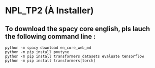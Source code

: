 # NPL_TP2 (À Installer)
  ## To download the spacy core english, pls lauch the following command line :
    python -m spacy download en_core_web_md
    python -m pip install poutyne
    python -m pip install transformers datasets evaluate tensorflow
    python -m pip install transformers[torch]

